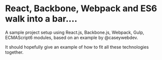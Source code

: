 React, Backbone, Webpack and ES6 walk into a bar....
===========================================================

A sample project setup using React.js, Backbone.js, Webpack, Gulp,
ECMAScript6 modules, based on an example by @caseywebdev.

It should hopefully give an example of how to fit all these technologies
together.

